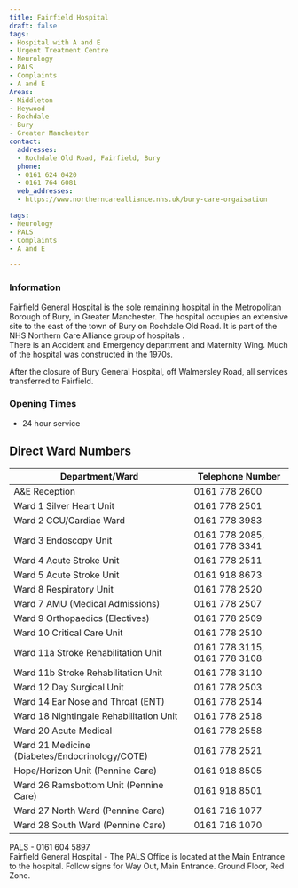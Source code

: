 ```yaml
---
title: Fairfield Hospital
draft: false
tags:
- Hospital with A and E
- Urgent Treatment Centre
- Neurology
- PALS
- Complaints
- A and E
Areas:
- Middleton
- Heywood
- Rochdale
- Bury
- Greater Manchester
contact:
  addresses:
  - Rochdale Old Road, Fairfield, Bury
  phone:
  - 0161 624 0420
  - 0161 764 6081
  web_addresses:
  - https://www.northerncarealliance.nhs.uk/bury-care-orgaisation

tags:
- Neurology
- PALS
- Complaints
- A and E

---
```


### Information

Fairfield General Hospital is the sole remaining hospital in the Metropolitan Borough of Bury, in Greater Manchester. The hospital occupies an extensive site to the east of the town of Bury on Rochdale Old Road. 
It is part of the NHS Northern Care Alliance group of hospitals .  
There is an Accident and Emergency department and Maternity Wing. Much of the hospital was constructed in the 1970s.  

After the closure of Bury General Hospital, off Walmersley Road, all services transferred to Fairfield.

### Opening Times
* 24 hour service

## Direct Ward Numbers

| Department/Ward                                | Telephone Number             |
| ---------------                                | ----------------             |
| A&E Reception                                  | 0161 778 2600                |
| Ward 1 Silver Heart Unit                       | 0161 778 2501                |
| Ward 2 CCU/Cardiac Ward                        | 0161 778 3983                |
| Ward 3 Endoscopy Unit                          | 0161 778 2085, 0161 778 3341 |
| Ward 4 Acute Stroke Unit                       | 0161 778 2511                |
| Ward 5 Acute Stroke Unit                       | 0161 918 8673                |
| Ward 8 Respiratory Unit                        | 0161 778 2520                |
| Ward 7 AMU (Medical Admissions)                | 0161 778 2507                |
| Ward 9 Orthopaedics (Electives)                | 0161 778 2509                |
| Ward 10 Critical Care Unit                     | 0161 778 2510                |
| Ward 11a Stroke Rehabilitation Unit            | 0161 778 3115, 0161 778 3108 |
| Ward 11b Stroke Rehabilitation Unit            | 0161 778 3110                |
| Ward 12 Day Surgical Unit                      | 0161 778 2503                |
| Ward 14 Ear Nose and Throat (ENT)              | 0161 778 2514                |
| Ward 18 Nightingale Rehabilitation Unit        | 0161 778 2518                |
| Ward 20 Acute Medical                          | 0161 778 2558                |
| Ward 21 Medicine (Diabetes/Endocrinology/COTE) | 0161 778 2521                |
| Hope/Horizon Unit (Pennine Care)               | 0161 918 8505                |
| Ward 26 Ramsbottom Unit (Pennine Care)         | 0161 918 8501                |
| Ward 27 North Ward (Pennine Care)              | 0161 716 1077                |
| Ward 28 South Ward (Pennine Care)              | 0161 716 1070                |
PALS - 0161 604 5897  
Fairfield General Hospital - The PALS Office is
 located at the Main Entrance to the hospital. Follow
  signs for Way Out, Main Entrance. Ground Floor, Red
   Zone.